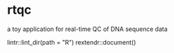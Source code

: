 # rtqc
a toy application for real-time QC of DNA sequence data

lintr::lint_dir(path = "R")
rextendr::document()
